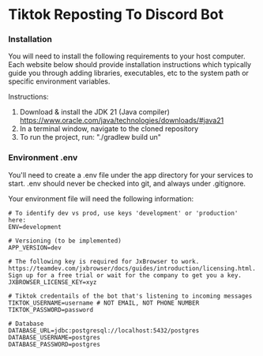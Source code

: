 # Tiktok Reposting To Discord Bot

### Installation
You will need to install the following requirements to your host computer. Each website below should provide installation instructions which typically guide you through adding libraries, executables, etc to the system path or specific environment variables. 

Instructions:
1. Download & install the JDK 21 (Java compiler) https://www.oracle.com/java/technologies/downloads/#java21
2. In a terminal window, navigate to the cloned repository
3. To run the project, run: "./gradlew build un"

### Environment .env
You'll need to create a .env file under the app directory for your services to start. .env should never be checked into git, and always under .gitignore.

Your environment file will need the following information:
```
# To identify dev vs prod, use keys 'development' or 'production' here:
ENV=development

# Versioning (to be implemented)
APP_VERSION=dev

# The following key is required for JxBrowser to work. https://teamdev.com/jxbrowser/docs/guides/introduction/licensing.html. Sign up for a free trial or wait for the company to get you a key.
JXBROWSER_LICENSE_KEY=xyz

# Tiktok credentails of the bot that's listening to incoming messages
TIKTOK_USERNAME=username # NOT EMAIL, NOT PHONE NUMBER
TIKTOK_PASSWORD=password

# Database
DATABASE_URL=jdbc:postgresql://localhost:5432/postgres
DATABASE_USERNAME=postgres
DATABASE_PASSWORD=postgres
```
